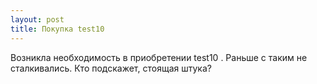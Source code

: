 ```yaml
---
layout: post 
title: Покупка test10 
--- 
```

Возникла необходимость в приобретении test10 . Раньше с таким не сталкивались. Кто подскажет, стоящая штука?
